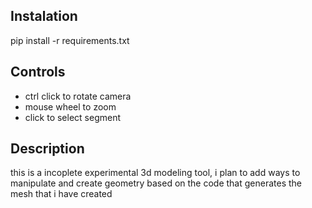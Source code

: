## Instalation 
pip install -r requirements.txt

## Controls
- ctrl click to rotate camera
- mouse wheel to zoom
- click to select segment

## Description

this is a incoplete experimental 3d modeling tool, i plan to add ways to manipulate and create geometry based on the code that generates the mesh that i have created
